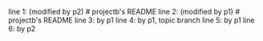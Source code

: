 line 1:	(modified by p2) # projectb's README
line 2: (modified by p1) # projectb's README
line 3: by p1
line 4: by p1, topic branch
line 5: by p1
line 6: by p2
